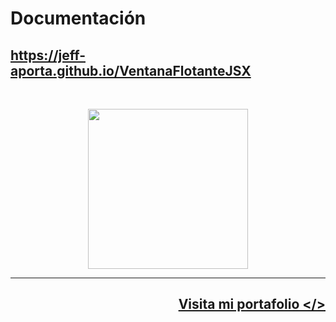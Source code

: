 <h1>
Documentación
</h1>
<h2>
    <a 
        href="https://jeff-aporta.github.io/VentanaFlotanteJSX" 
        target="_blank"
    >
        https://jeff-aporta.github.io/VentanaFlotanteJSX
    </a>
</h2>
<br/>
<p align="center">
    <img 
        src="https://jeff-aporta.github.io/VentanaFlotanteJSX/src/img/logo.png" 
        width="256"
    />
</p>
<hr>
<h2 align="right">
    <a 
        href="https://jeff-aporta.github.io/portafolio" 
        target="_blank"
    >
        Visita mi portafolio &lt;/&gt;
    </a>
    <br>
    <br>
</h2>